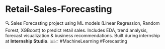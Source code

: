 # Retail-Sales-Forecasting
🔍 Sales Forecasting project using ML models (Linear Regression, Random Forest, XGBoost) to predict retail sales. Includes EDA, trend analysis, forecast visualization &amp; business recommendations. Built during internship at **Internship Studio**. 📊📈 #MachineLearning #Forecasting
